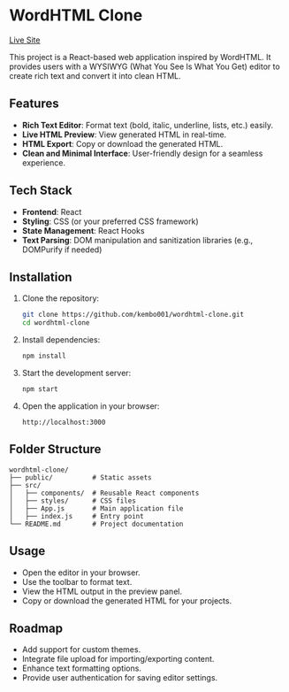 # WordHTML Clone
[Live Site](https://kembo001.github.io/word-to-html/)

This project is a React-based web application inspired by WordHTML. It provides users with a WYSIWYG (What You See Is What You Get) editor to create rich text and convert it into clean HTML.

## Features

- **Rich Text Editor**: Format text (bold, italic, underline, lists, etc.) easily.
- **Live HTML Preview**: View generated HTML in real-time.
- **HTML Export**: Copy or download the generated HTML.
- **Clean and Minimal Interface**: User-friendly design for a seamless experience.

## Tech Stack

- **Frontend**: React
- **Styling**: CSS (or your preferred CSS framework)
- **State Management**: React Hooks
- **Text Parsing**: DOM manipulation and sanitization libraries (e.g., DOMPurify if needed)

## Installation

1. Clone the repository:
   ```bash
   git clone https://github.com/kembo001/wordhtml-clone.git
   cd wordhtml-clone
   ```

2. Install dependencies:
   ```bash
   npm install
   ```

3. Start the development server:
   ```bash
   npm start
   ```

4. Open the application in your browser:
   ```
   http://localhost:3000
   ```

## Folder Structure

```
wordhtml-clone/
├── public/          # Static assets
├── src/
│   ├── components/  # Reusable React components
│   ├── styles/      # CSS files
│   ├── App.js       # Main application file
│   ├── index.js     # Entry point
└── README.md        # Project documentation
```

## Usage

- Open the editor in your browser.
- Use the toolbar to format text.
- View the HTML output in the preview panel.
- Copy or download the generated HTML for your projects.

## Roadmap

- Add support for custom themes.
- Integrate file upload for importing/exporting content.
- Enhance text formatting options.
- Provide user authentication for saving editor settings.



